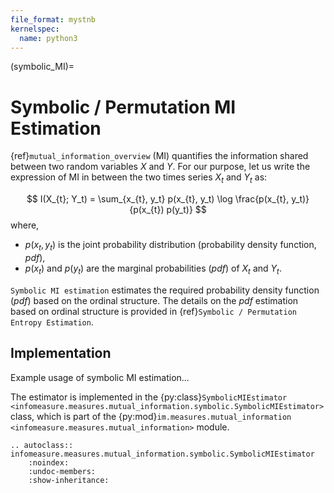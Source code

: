 ```yaml
---
file_format: mystnb
kernelspec:
  name: python3
---
```

(symbolic_MI)=
# Symbolic / Permutation MI Estimation
{ref}`mutual_information_overview` (MI) quantifies the information shared between two random variables $X$ and $Y$. For our purpose, let us write the expression of MI in between the two times series  $X_t$ and $Y_t$ as:

$$
I(X_{t}; Y_t) = \sum_{x_{t}, y_t} p(x_{t}, y_t) \log \frac{p(x_{t}, y_t)}{p(x_{t}) p(y_t)}
$$
where,
- $p(x_t,y_t)$ is the joint probability distribution (probability density function, _pdf_),
- $p(x_t)$ and  $p(y_t)$ are the marginal probabilities (_pdf_) of $X_t$ and $Y_t$.

``Symbolic MI estimation`` estimates the required probability density function (_pdf_) based on the ordinal structure. The details on the _pdf_ estimation based on ordinal structure is provided in {ref}`Symbolic / Permutation Entropy Estimation`.

## Implementation
Example usage of symbolic MI estimation...

The estimator is implemented in the {py:class}`SymbolicMIEstimator <infomeasure.measures.mutual_information.symbolic.SymbolicMIEstimator>` class,
which is part of the {py:mod}`im.measures.mutual_information <infomeasure.measures.mutual_information>` module.

```{eval-rst}
.. autoclass:: infomeasure.measures.mutual_information.symbolic.SymbolicMIEstimator
    :noindex:
    :undoc-members:
    :show-inheritance:
```
